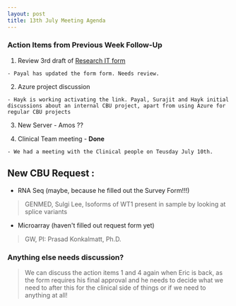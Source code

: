 ```yaml
---
layout: post
title: 13th July Meeting Agenda
---
```


### Action Items from Previous Week Follow-Up

1. Review 3rd draft of [Research IT form](http://j.mp/2yNQ3At)

`- Payal has updated the form form. Needs review.`

2. Azure project discussion
 
 `- Hayk is working activating the link. Payal, Surajit and Hayk initial discussions about an internal CBU project, apart from using Azure for regular CBU projects `
 
3. New Server - Amos ??
 
4. Clinical Team meeting - **Done**
 
 `- We had a meeting with the Clinical people on Teusday July 10th.`
 

## New CBU Request :

* RNA Seq (maybe, because he filled out the Survey Form!!!)
 > GENMED,
 > Sulgi Lee,
 > Isoforms of WT1 present in sample by looking at splice variants
 
 * Microarray (haven't filled out request form yet)
  > GW,
  > PI: Prasad Konkalmatt, Ph.D.
  
### Anything else needs discussion?

> We can discuss the action items 1 and 4 again when Eric is back, as the form requires his final approval and he needs to decide what we need to after this for the clinical side of things or if we need to anything at all!
